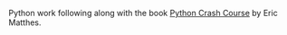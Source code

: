 Python work following along with the book [Python Crash Course](http://www.nostarch.com/pythoncrashcourse/) by Eric Matthes. 
